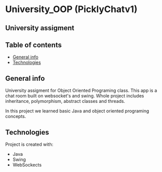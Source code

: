 # University_OOP (PicklyChatv1)
## University assigment

## Table of contents
* [General info](#general-info)
* [Technologies](#technologies)

## General info
University assigment for Object Oriented Programing class. This app is a chat room built on websocket's and swing.
Whole project includes inheritance, polymorphism, abstract classes and threads.

In this project we learned basic Java and object oriented programing concepts.

## Technologies
Project is created with:
* Java
* Swing
* WebSockects
